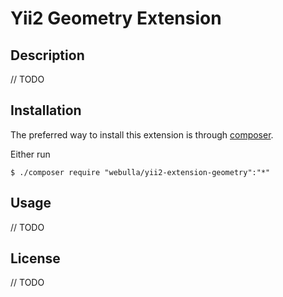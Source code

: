 Yii2 Geometry Extension
===========

## Description

// TODO

## Installation

The preferred way to install this extension is through [composer](http://getcomposer.org/download/).

Either run

```
$ ./composer require "webulla/yii2-extension-geometry":"*"
```

## Usage

// TODO

## License

// TODO
